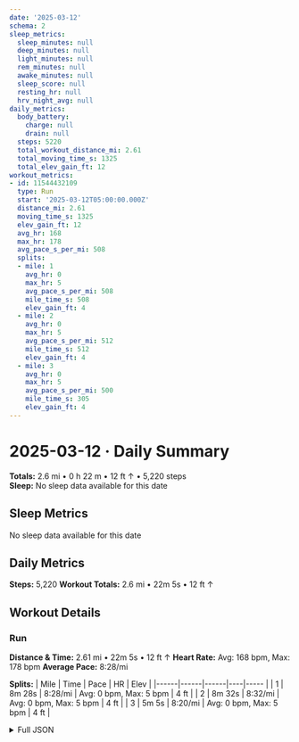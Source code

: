 ```yaml
---
date: '2025-03-12'
schema: 2
sleep_metrics:
  sleep_minutes: null
  deep_minutes: null
  light_minutes: null
  rem_minutes: null
  awake_minutes: null
  sleep_score: null
  resting_hr: null
  hrv_night_avg: null
daily_metrics:
  body_battery:
    charge: null
    drain: null
  steps: 5220
  total_workout_distance_mi: 2.61
  total_moving_time_s: 1325
  total_elev_gain_ft: 12
workout_metrics:
- id: 11544432109
  type: Run
  start: '2025-03-12T05:00:00.000Z'
  distance_mi: 2.61
  moving_time_s: 1325
  elev_gain_ft: 12
  avg_hr: 168
  max_hr: 178
  avg_pace_s_per_mi: 508
  splits:
  - mile: 1
    avg_hr: 0
    max_hr: 5
    avg_pace_s_per_mi: 508
    mile_time_s: 508
    elev_gain_ft: 4
  - mile: 2
    avg_hr: 0
    max_hr: 5
    avg_pace_s_per_mi: 512
    mile_time_s: 512
    elev_gain_ft: 4
  - mile: 3
    avg_hr: 0
    max_hr: 5
    avg_pace_s_per_mi: 500
    mile_time_s: 305
    elev_gain_ft: 4
---
```

# 2025-03-12 · Daily Summary
**Totals:** 2.6 mi • 0 h 22 m • 12 ft ↑ • 5,220 steps  
**Sleep:** No sleep data available for this date

## Sleep Metrics
No sleep data available for this date

## Daily Metrics
**Steps:** 5,220
**Workout Totals:** 2.6 mi • 22m 5s • 12 ft ↑

## Workout Details
### Run
**Distance & Time:** 2.61 mi • 22m 5s • 12 ft ↑
**Heart Rate:** Avg: 168 bpm, Max: 178 bpm
**Average Pace:** 8:28/mi

**Splits:**
| Mile | Time | Pace | HR | Elev |
|------|------|------|----|----- |
| 1 | 8m 28s | 8:28/mi | Avg: 0 bpm, Max: 5 bpm | 4 ft |
| 2 | 8m 32s | 8:32/mi | Avg: 0 bpm, Max: 5 bpm | 4 ft |
| 3 | 5m 5s | 8:20/mi | Avg: 0 bpm, Max: 5 bpm | 4 ft |


<details>
<summary>Full JSON</summary>

```json
{
  "date": "2025-03-12",
  "schema": 2,
  "sleep_metrics": {
    "sleep_minutes": null,
    "deep_minutes": null,
    "light_minutes": null,
    "rem_minutes": null,
    "awake_minutes": null,
    "sleep_score": null,
    "resting_hr": null,
    "hrv_night_avg": null
  },
  "daily_metrics": {
    "body_battery": {
      "charge": null,
      "drain": null
    },
    "steps": 5220,
    "total_workout_distance_mi": 2.61,
    "total_moving_time_s": 1325,
    "total_elev_gain_ft": 12
  },
  "workout_metrics": [
    {
      "id": 11544432109,
      "type": "Run",
      "start": "2025-03-12T05:00:00.000Z",
      "distance_mi": 2.61,
      "moving_time_s": 1325,
      "elev_gain_ft": 12,
      "avg_hr": 168,
      "max_hr": 178,
      "avg_pace_s_per_mi": 508,
      "splits": [
        {
          "mile": 1,
          "avg_hr": 0,
          "max_hr": 5,
          "avg_pace_s_per_mi": 508,
          "mile_time_s": 508,
          "elev_gain_ft": 4
        },
        {
          "mile": 2,
          "avg_hr": 0,
          "max_hr": 5,
          "avg_pace_s_per_mi": 512,
          "mile_time_s": 512,
          "elev_gain_ft": 4
        },
        {
          "mile": 3,
          "avg_hr": 0,
          "max_hr": 5,
          "avg_pace_s_per_mi": 500,
          "mile_time_s": 305,
          "elev_gain_ft": 4
        }
      ]
    }
  ]
}
```
</details>
